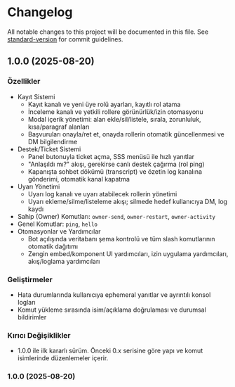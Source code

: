 # Changelog

All notable changes to this project will be documented in this file. See [standard-version](https://github.com/conventional-changelog/standard-version) for commit guidelines.

## 1.0.0 (2025-08-20)

### Özellikler
- Kayıt Sistemi
  - Kayıt kanalı ve yeni üye rolü ayarları, kayıtlı rol atama
  - İnceleme kanalı ve yetkili rollere görünürlük/izin otomasyonu
  - Modal içerik yönetimi: alan ekle/sil/listele, sırala, zorunluluk, kısa/paragraf alanları
  - Başvuruları onayla/ret et, onayda rollerin otomatik güncellenmesi ve DM bilgilendirme
- Destek/Ticket Sistemi
  - Panel butonuyla ticket açma, SSS menüsü ile hızlı yanıtlar
  - "Anlaşıldı mı?" akışı, gerekirse canlı destek çağırma (rol ping)
  - Kapanışta sohbet dökümü (transcript) ve özetin log kanalına gönderimi, otomatik kanal kapatma
- Uyarı Yönetimi
  - Uyarı log kanalı ve uyarı atabilecek rollerin yönetimi
  - Uyarı ekleme/silme/listeleme akışı; silmede hedef kullanıcıya DM, log kaydı
- Sahip (Owner) Komutları: `owner-send`, `owner-restart`, `owner-activity`
- Genel Komutlar: `ping`, `hello`
- Otomasyonlar ve Yardımcılar
  - Bot açılışında veritabanı şema kontrolü ve tüm slash komutlarının otomatik dağıtımı
  - Zengin embed/komponent UI yardımcıları, izin uygulama yardımcıları, akış/loglama yardımcıları

### Geliştirmeler
- Hata durumlarında kullanıcıya ephemeral yanıtlar ve ayrıntılı konsol logları
- Komut yükleme sırasında isim/açıklama doğrulaması ve durumsal bildirimler

### Kırıcı Değişiklikler
- 1.0.0 ile ilk kararlı sürüm. Önceki 0.x serisine göre yapı ve komut isimlerinde düzenlemeler içerir.

### 1.0.0 (2025-08-20)
